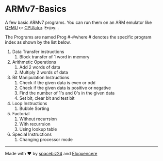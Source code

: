 # ARMv7-Basics

A few basic ARMv7 programs. You can run them on an ARM emulator like [QEMU](https://www.qemu.org/) or [CPUlator](https://cpulator.01xz.net/?sys=arm). Enjoy...

The Programs are named Prog #-#where # denotes the specific program index as shown by the list below.
1. Data Transfer instructions
    1. Block transfer of 1 word in memory
1. Arithmetic Operations
	1. Add 2 words of data
	1. Multiply 2 words of data
1. Bit Manipulation Instructions
	1. Check if the given data is even or odd
	1. Check if the given data is positive or negative
	1. Find the number of 1's and 0's in the given data
	1. Set bit, clear bit and test bit
1. Loop Instructions
	1. Bubble Sorting
1. Factorial
	1. Without recurrsion
	1. With recurrsion
	1. Using lookup table
1. Special Instructions
	1. Changing processor mode
___
Made with :heart: by [spacebiz24](https://github.com/spacebiz24) and [Eloquencere](https://github.com/Eloquencere)
